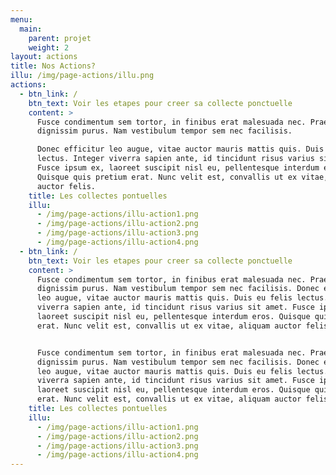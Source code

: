 ```yaml
---
menu:
  main:
    parent: projet
    weight: 2
layout: actions
title: Nos Actions?
illu: /img/page-actions/illu.png
actions:
  - btn_link: /
    btn_text: Voir les etapes pour creer sa collecte ponctuelle
    content: >
      Fusce condimentum sem tortor, in finibus erat malesuada nec. Praesent a
      dignissim purus. Nam vestibulum tempor sem nec facilisis. 

      Donec efficitur leo augue, vitae auctor mauris mattis quis. Duis eu felis
      lectus. Integer viverra sapien ante, id tincidunt risus varius sit amet.
      Fusce ipsum ex, laoreet suscipit nisl eu, pellentesque interdum eros.
      Quisque quis pretium erat. Nunc velit est, convallis ut ex vitae, aliquam
      auctor felis.
    title: Les collectes pontuelles
    illu:
      - /img/page-actions/illu-action1.png
      - /img/page-actions/illu-action2.png
      - /img/page-actions/illu-action3.png
      - /img/page-actions/illu-action4.png
  - btn_link: /
    btn_text: Voir les etapes pour creer sa collecte ponctuelle
    content: >
      Fusce condimentum sem tortor, in finibus erat malesuada nec. Praesent a
      dignissim purus. Nam vestibulum tempor sem nec facilisis. Donec efficitur
      leo augue, vitae auctor mauris mattis quis. Duis eu felis lectus. Integer
      viverra sapien ante, id tincidunt risus varius sit amet. Fusce ipsum ex,
      laoreet suscipit nisl eu, pellentesque interdum eros. Quisque quis pretium
      erat. Nunc velit est, convallis ut ex vitae, aliquam auctor felis.


      Fusce condimentum sem tortor, in finibus erat malesuada nec. Praesent a
      dignissim purus. Nam vestibulum tempor sem nec facilisis. Donec efficitur
      leo augue, vitae auctor mauris mattis quis. Duis eu felis lectus. Integer
      viverra sapien ante, id tincidunt risus varius sit amet. Fusce ipsum ex,
      laoreet suscipit nisl eu, pellentesque interdum eros. Quisque quis pretium
      erat. Nunc velit est, convallis ut ex vitae, aliquam auctor felis.
    title: Les collectes pontuelles
    illu:
      - /img/page-actions/illu-action1.png
      - /img/page-actions/illu-action2.png
      - /img/page-actions/illu-action3.png
      - /img/page-actions/illu-action4.png
---
```


